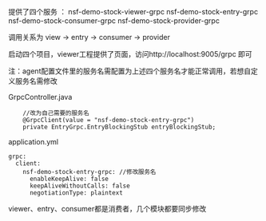 提供了四个服务 ：
nsf-demo-stock-viewer-grpc
nsf-demo-stock-entry-grpc
nsf-demo-stock-consumer-grpc
nsf-demo-stock-provider-grpc

调用关系为 view -> entry -> consumer -> provider



启动四个项目，viewer工程提供了页面，访问http://localhost:9005/grpc 即可

注：agent配置文件里的服务名需配置为上述四个服务名才能正常调用，若想自定义服务名需修改

GrpcController.java 

```
    //改为自己需要的服务名
    @GrpcClient(value = "nsf-demo-stock-entry-grpc")
    private EntryGrpc.EntryBlockingStub entryBlockingStub;

```

application.yml

```
grpc:
  client:
    nsf-demo-stock-entry-grpc: //修改服务名
      enableKeepAlive: false
      keepAliveWithoutCalls: false
      negotiationType: plaintext

```

viewer、entry、consumer都是消费者，几个模块都要同步修改